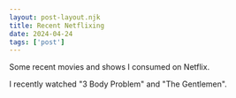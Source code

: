 ```yaml
---
layout: post-layout.njk
title: Recent Netflixing
date: 2024-04-24
tags: ['post']
---
```

<!-- Excerpt Start -->

Some recent movies and shows I consumed on Netflix.

<!-- Excerpt End -->

I recently watched "3 Body Problem" and "The Gentlemen".